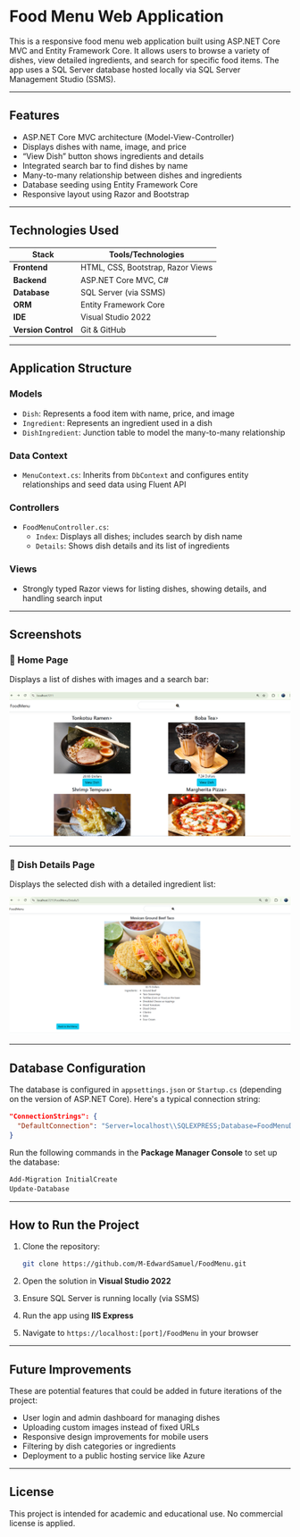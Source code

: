 # Food Menu Web Application

This is a responsive food menu web application built using ASP.NET Core MVC and Entity Framework Core. It allows users to browse a variety of dishes, view detailed ingredients, and search for specific food items. The app uses a SQL Server database hosted locally via SQL Server Management Studio (SSMS).

---

## Features

- ASP.NET Core MVC architecture (Model-View-Controller)
- Displays dishes with name, image, and price
- “View Dish” button shows ingredients and details
- Integrated search bar to find dishes by name
- Many-to-many relationship between dishes and ingredients
- Database seeding using Entity Framework Core
- Responsive layout using Razor and Bootstrap

---

## Technologies Used

| Stack       | Tools/Technologies                  |
|-------------|-------------------------------------|
| **Frontend**| HTML, CSS, Bootstrap, Razor Views   |
| **Backend** | ASP.NET Core MVC, C#                |
| **Database**| SQL Server (via SSMS)               |
| **ORM**     | Entity Framework Core               |
| **IDE**     | Visual Studio 2022                  |
| **Version Control** | Git & GitHub               |

---

## Application Structure

### Models
- `Dish`: Represents a food item with name, price, and image
- `Ingredient`: Represents an ingredient used in a dish
- `DishIngredient`: Junction table to model the many-to-many relationship

### Data Context
- `MenuContext.cs`: Inherits from `DbContext` and configures entity relationships and seed data using Fluent API

### Controllers
- `FoodMenuController.cs`:
  - `Index`: Displays all dishes; includes search by dish name
  - `Details`: Shows dish details and its list of ingredients

### Views
- Strongly typed Razor views for listing dishes, showing details, and handling search input

---

## Screenshots

### 📌 Home Page
Displays a list of dishes with images and a search bar:

![Home Page](screenshots/main.png)

---

### 📌 Dish Details Page
Displays the selected dish with a detailed ingredient list:

![Details Page](screenshots/details.png)

---

## Database Configuration

The database is configured in `appsettings.json` or `Startup.cs` (depending on the version of ASP.NET Core). Here's a typical connection string:

```json
"ConnectionStrings": {
  "DefaultConnection": "Server=localhost\\SQLEXPRESS;Database=FoodMenuDB;Trusted_Connection=True;"
}
```

Run the following commands in the **Package Manager Console** to set up the database:

```bash
Add-Migration InitialCreate
Update-Database
```

---

## How to Run the Project

1. Clone the repository:
   ```bash
   git clone https://github.com/M-EdwardSamuel/FoodMenu.git
   ```

2. Open the solution in **Visual Studio 2022**

3. Ensure SQL Server is running locally (via SSMS)

4. Run the app using **IIS Express**

5. Navigate to `https://localhost:[port]/FoodMenu` in your browser

---

## Future Improvements

These are potential features that could be added in future iterations of the project:

- User login and admin dashboard for managing dishes
- Uploading custom images instead of fixed URLs
- Responsive design improvements for mobile users
- Filtering by dish categories or ingredients
- Deployment to a public hosting service like Azure

---

## License

This project is intended for academic and educational use. No commercial license is applied.
